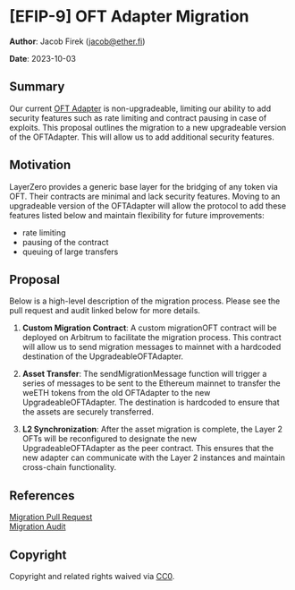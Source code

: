 # [EFIP-9] OFT Adapter Migration

**Author**: Jacob Firek (jacob@ether.fi)

**Date**: 2023-10-03

## Summary

Our current [OFT Adapter](https://etherscan.io/address/0xFE7fe01F8B9A76803aF3750144C2715D9bcf7D0D) is non-upgradeable, limiting our ability to add security features such as rate limiting and contract pausing in case of exploits. This proposal outlines the migration to a new upgradeable version of the OFTAdapter. This will allow us to add additional security features.

## Motivation

LayerZero provides a generic base layer for the bridging of any token via OFT. Their contracts are minimal and lack security features. Moving to an upgradeable version of the OFTAdapter will allow the protocol to add these features listed below and maintain flexibility for future improvements:
 - rate limiting 
 - pausing of the contract 
 - queuing of large transfers

## Proposal

Below is a high-level description of the migration process. Please see the pull request and audit linked below for more details.

1. **Custom Migration Contract**:
   A custom migrationOFT contract will be deployed on Arbitrum to facilitate the migration process. This contract will allow us to send migration messages to mainnet with a hardcoded destination of the UpgradeableOFTAdapter.

2. **Asset Transfer**:
   The sendMigrationMessage function will trigger a series of messages to be sent to the Ethereum mainnet to transfer the weETH tokens from the old OFTAdapter to the new UpgradeableOFTAdapter. The destination is hardcoded to ensure that the assets are securely transferred.

3. **L2 Synchronization**:
   After the asset migration is complete, the Layer 2 OFTs will be reconfigured to designate the new UpgradeableOFTAdapter as the peer contract. This ensures that the new adapter can communicate with the Layer 2 instances and maintain cross-chain functionality.

## References

[Migration Pull Request](https://github.com/etherfi-protocol/weETH-cross-chain/pull/5)  
[Migration Audit](https://github.com/etherfi-protocol/smart-contracts/blob/master/audits/2024.09.30%20-%20Paladin_EtherFi_OFT_Adapter_Migration.pdf)

## Copyright

Copyright and related rights waived via [CC0](https://creativecommons.org/publicdomain/zero/1.0/).

